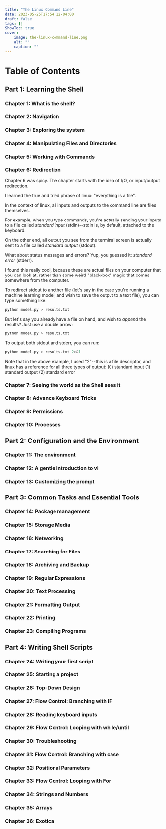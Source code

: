 ```yaml
---
title: "The Linux Command Line"
date: 2023-05-25T17:54:12-04:00
draft: false
tags: []
ShowToc: true
cover:
    image: the-linux-command-line.png
    alt: ""
    caption: ""
---
```


# Table of Contents
## Part 1: Learning the Shell
### Chapter 1: What is the shell?
### Chapter 2: Navigation
### Chapter 3: Exploring the system
### Chapter 4: Manipulating Files and Directories
### Chapter 5: Working with Commands
### Chapter 6: Redirection

Chapter 6 was spicy. The chapter starts with the idea of I/O, or input/output redirection.

I learned the true and tried phrase of linux: "everything is a file".

In the context of linux, all inputs and outputs to the command line are files themselves.

For example, when you type commands, you're actually sending your inputs to a file called *standard input* (stdin)--stdin is, by default, attached to the keyboard.

On the other end, all output you see from the terminal screen is actually sent to a file called *standard output* (stdout).

What about status messages and errors? Yup, you guessed it: *standard error* (stderr).

I found this really cool, because these are actual files on your computer that you can look at, rather than some weird "black-box" magic that comes somewhere from the computer.

To redirect stdout to another file (let's say in the case you're running a machine learning model, and wish to save the output to a text file), you can type something like:

```sh
python model.py > results.txt
```

But let's say you already have a file on hand, and wish to *append* the results? Just use a double arrow:

```sh
python model.py > results.txt
```

To output both stdout and stderr, you can run:

```sh
python model.py > results.txt 2>&1 
```

Note that in the above example, I used "2"--this is a file descriptor, and linux has a reference for all three types of output: (0) standard input (1) standard output (2) standard error 

### Chapter 7: Seeing the world as the Shell sees it
### Chapter 8: Advance Keyboard Tricks
### Chapter 9: Permissions
### Chapter 10: Processes 
## Part 2: Configuration and the Environment
### Chapter 11: The environment
### Chapter 12: A gentle introduction to vi
### Chapter 13: Customizing the prompt
## Part 3: Common Tasks and Essential Tools
### Chapter 14: Package management
### Chapter 15: Storage Media
### Chapter 16: Networking
### Chapter 17: Searching for Files
### Chapter 18: Archiving and Backup
### Chapter 19: Regular Expressions
### Chapter 20: Text Processing
### Chapter 21: Formatting Output
### Chapter 22: Printing
### Chapter 23: Compiling Programs
## Part 4: Writing Shell Scripts
### Chapter 24: Writing your first script
### Chapter 25: Starting a project
### Chapter 26: Top-Down Design
### Chapter 27: Flow Control: Branching with IF
### Chapter 28: Reading keyboard inputs
### Chapter 29: Flow Control: Looping with while/until
### Chapter 30: Troubleshooting
### Chapter 31: Flow Control: Branching with case
### Chapter 32: Positional Parameters
### Chapter 33: Flow Control: Looping with For
### Chapter 34: Strings and Numbers
### Chapter 35: Arrays
### Chapter 36: Exotica



